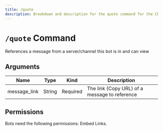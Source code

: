 ```yaml
---
title: /quote
description: Breakdown and description for the quote command for the Chewbotcca Discord bot
---
```


# `/quote` Command

References a message from a server/channel this bot is in and can view

## Arguments

| Name         | Type   | Kind     | Description                                   |
|--------------|--------|----------|-----------------------------------------------|
| message_link | String | Required | The link (Copy URL) of a message to reference |

## Permissions

Bots need the following permissions: Embed Links.

